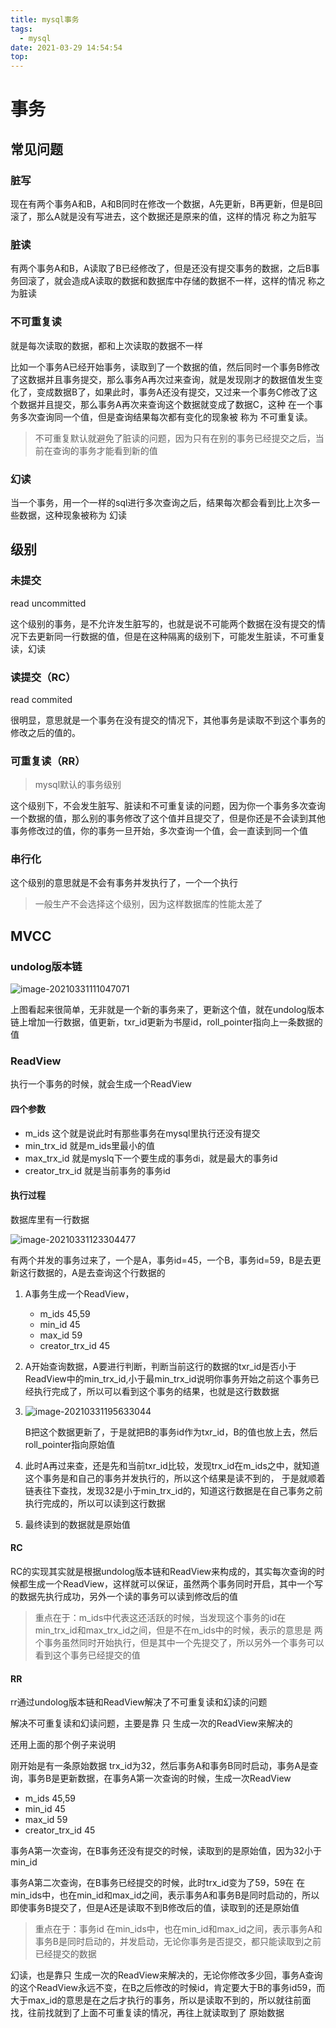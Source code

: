 ```yaml
---
title: mysql事务
tags:
  - mysql
date: 2021-03-29 14:54:54
top:
---
```


# 事务

## 常见问题

### 脏写

现在有两个事务A和B，A和B同时在修改一个数据，A先更新，B再更新，但是B回滚了，那么A就是没有写进去，这个数据还是原来的值，这样的情况 称之为脏写

### 脏读

有两个事务A和B，A读取了B已经修改了，但是还没有提交事务的数据，之后B事务回滚了，就会造成A读取的数据和数据库中存储的数据不一样，这样的情况 称之为脏读

### 不可重复读

就是每次读取的数据，都和上次读取的数据不一样

比如一个事务A已经开始事务，读取到了一个数据的值，然后同时一个事务B修改了这数据并且事务提交，那么事务A再次过来查询，就是发现刚才的数据值发生变化了，变成数据B了，如果此时，事务A还没有提交，又过来一个事务C修改了这个数据并且提交，那么事务A再次来查询这个数据就变成了数据C，这种 在一个事务多次查询同一个值，但是查询结果每次都有变化的现象被 称为 不可重复读。

> 不可重复默认就避免了脏读的问题，因为只有在别的事务已经提交之后，当前在查询的事务才能看到新的值

### 幻读

当一个事务，用一个一样的sql进行多次查询之后，结果每次都会看到比上次多一些数据，这种现象被称为 幻读

## 级别

### 未提交

read uncommitted

这个级别的事务，是不允许发生脏写的，也就是说不可能两个数据在没有提交的情况下去更新同一行数据的值，但是在这种隔离的级别下，可能发生脏读，不可重复读，幻读

### 读提交（RC）

read commited

很明显，意思就是一个事务在没有提交的情况下，其他事务是读取不到这个事务的修改之后的值的。

### 可重复读（RR）

> mysql默认的事务级别

这个级别下，不会发生脏写、脏读和不可重复读的问题，因为你一个事务多次查询一个数据的值，那么别的事务修改了这个值并且提交了，但是你还是不会读到其他事务修改过的值，你的事务一旦开始，多次查询一个值，会一直读到同一个值

### 串行化

这个级别的意思就是不会有事务并发执行了，一个一个执行

> 一般生产不会选择这个级别，因为这样数据库的性能太差了

## MVCC

### undolog版本链

![image-20210331111047071](https://gitee.com/flow_disaster/blog-map-bed/raw/master/img/image-20210331111047071.png)

上图看起来很简单，无非就是一个新的事务来了，更新这个值，就在undolog版本链上增加一行数据，值更新，txr_id更新为书屋id，roll_pointer指向上一条数据的值

### ReadView

执行一个事务的时候，就会生成一个ReadView

#### 四个参数

- m_ids 这个就是说此时有那些事务在mysql里执行还没有提交
- min_trx_id   就是m_ids里最小的值
- max_trx_id   就是myslq下一个要生成的事务di，就是最大的事务id
- creator_trx_id  就是当前事务的事务id

#### 执行过程

数据库里有一行数据

![image-20210331123304477](https://gitee.com/flow_disaster/blog-map-bed/raw/master/img/image-20210331123304477.png)

有两个并发的事务过来了，一个是A，事务id=45，一个B，事务id=59，B是去更新这行数据的，A是去查询这个行数据的

1. A事务生成一个ReadView，
   - m_ids  45,59
   - min_id 45
   - max_id 59 
   - creator_trx_id 45
   
2. A开始查询数据，A要进行判断，判断当前这行的数据的txr_id是否小于ReadView中的min_trx_id,小于最min_trx_id说明你事务开始之前这个事务已经执行完成了，所以可以看到这个事务的结果，也就是这行数数据

3. ![image-20210331195633044](https://gitee.com/flow_disaster/blog-map-bed/raw/master/img/image-20210331195633044.png)

   B把这个数据更新了，于是就把B的事务id作为txr_id，B的值也放上去，然后roll_pointer指向原始值

4. 此时A再过来查，还是先和当前txr_id比较，发现trx_id在m_ids之中，就知道这个事务是和自己的事务并发执行的，所以这个结果是读不到的， 于是就顺着链表往下查找，发现32是小于min_trx_id的，知道这行数据是在自己事务之前执行完成的，所以可以读到这行数据

5. 最终读到的数据就是原始值

#### RC

RC的实现其实就是根据undolog版本链和ReadView来构成的，其实每次查询的时候都生成一个ReadView，这样就可以保证，虽然两个事务同时开启，其中一个写的数据先执行成功，另外一个读的事务可以读到修改后的值

> 重点在于：m_ids中代表这还活跃的时候，当发现这个事务的id在min_trx_id和max_trx_id之间，但是不在m_ids中的时候，表示的意思是 两个事务虽然同时开始执行，但是其中一个先提交了，所以另外一个事务可以看到这个事务已经提交的值

#### RR

rr通过undolog版本链和ReadView解决了不可重复读和幻读的问题

解决不可重复读和幻读问题，主要是靠 只 生成一次的ReadView来解决的

还用上面的那个例子来说明

刚开始是有一条原始数据 trx_id为32，然后事务A和事务B同时启动，事务A是查询，事务B是更新数据，在事务A第一次查询的时候，生成一次ReadView

- m_ids  45,59
- min_id 45
- max_id 59 
- creator_trx_id 45

事务A第一次查询，在B事务还没有提交的时候，读取到的是原始值，因为32小于min_id

事务A第二次查询，在B事务已经提交的时候，此时trx_id变为了59，59在 在min_ids中，也在min_id和max_id之间，表示事务A和事务B是同时启动的，所以即使事务B提交了，但是A还是读取不到B修改后的值，读取到的还是原始值

>重点在于：事务id 在min_ids中，也在min_id和max_id之间，表示事务A和事务B是同时启动的，并发启动，无论你事务是否提交，都只能读取到之前已经提交的数据

幻读，也是靠只 生成一次的ReadView来解决的，无论你修改多少回，事务A查询的这个ReadView永远不变，在B之后修改的时候id，肯定要大于B的事务id59，而大于max_id的意思是在之后才执行的事务，所以是读取不到的，所以就往前面找，往前找就到了上面不可重复读的情况，再往上就读取到了  原始数据